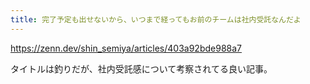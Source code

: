 ```yaml
---
title: 完了予定も出せないから、いつまで経ってもお前のチームは社内受託なんだよ
---
```


https://zenn.dev/shin_semiya/articles/403a92bde988a7

タイトルは釣りだが、社内受託感について考察されてる良い記事。

